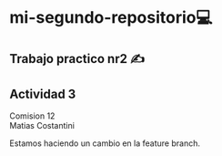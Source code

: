 # mi-segundo-repositorio💻  
## Trabajo practico nr2 ✍️  
## Actividad 3  
Comision 12  
Matias Costantini

Estamos haciendo un cambio en la feature branch.
